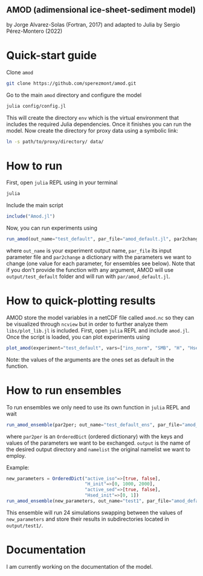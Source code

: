 ## AMOD (adimensional ice-sheet-sediment model)
by Jorge Alvarez-Solas (Fortran, 2017) and adapted to Julia by Sergio Pérez-Montero (2022)


# Quick-start guide
Clone `amod`
```bash
git clone https://github.com/sperezmont/amod.git
```
Go to the main `amod` directory and configure the model
```bash
julia config/config.jl
```
This will create the directory `env` which is the virtual environment that includes the required Julia dependencies. Once it finishes you can run the model. Now create the directory for proxy data using a symbolic link:
```bash
ln -s path/to/proxy/directory/ data/
```

# How to run
First, open `julia` REPL using in your terminal
```bash
julia
```
Include the main script
```julia
include("Amod.jl")
```
Now, you can run experiments using
```julia
run_amod(out_name="test_default", par_file="amod_default.jl", par2change=[])
```
where `out_name` is your experiment output name, `par_file` its input parameter file and `par2change` a dictionary with the parameters we want to change (one value for each parameter, for ensembles see below). Note that if you don't provide the function with any argument, AMOD will use `output/test_default` folder and will run with `par/amod_default.jl`.

# How to quick-plotting results
AMOD store the model variables in a netCDF file called `amod.nc` so they can be visualized through `ncview` but in order to further analyze them `libs/plot_lib.jl` is included. First, open `julia` REPL and include `amod.jl`. Once the script is loaded, you can plot experiments using
```julia
plot_amod(experiment="test_default", vars=["ins_norm", "SMB", "H", "Hsed"])
```
Note: the values of the arguments are the ones set as default in the function.

# How to run ensembles
To run ensembles we only need to use its own function in `julia` REPL and wait
```julia
run_amod_ensemble(par2per; out_name="test_default_ens", par_file="amod_default.jl")
```
where `par2per` is an `OrderedDict` (ordered dictionary) with the keys and values of the parameters we want to be exchanged. `output` is the name of the desired output directory and `namelist` the original namelist we want to employ. 

Example:
```julia
new_parameters = OrderedDict("active_iso"=>[true, false],
                             "H_init"=>[0, 1000, 2000],
                             "active_sed"=>[true, false],
                             "Hsed_init"=>[0, 1])
run_amod_ensemble(new_parameters, out_name="test1", par_file="amod_default.jl")
```
This ensemble will run 24 simulations swapping between the values of `new_parameters` and store their results in subdirectories located in `output/test1/`.

# Documentation
I am currently working on the documentation of the model.
